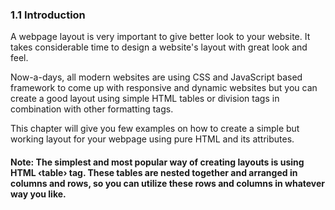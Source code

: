 
### 1.1 Introduction
A webpage layout is very important to give better look to your website. It takes considerable time to design a website's layout with great look and feel.

Now-a-days, all modern websites are using CSS and JavaScript based framework to come up with responsive and dynamic websites but you can create a good layout using simple HTML tables or division tags in combination with other formatting tags. 

This chapter will give you few examples on how to create a simple but working layout for your webpage using pure HTML and its attributes.

#### Note: The simplest and most popular way of creating layouts is using HTML ‹table› tag. These tables are nested together and arranged in columns and rows, so you can utilize these rows and columns in whatever way you like.




 
    	  
  	 
  	  
  
  
